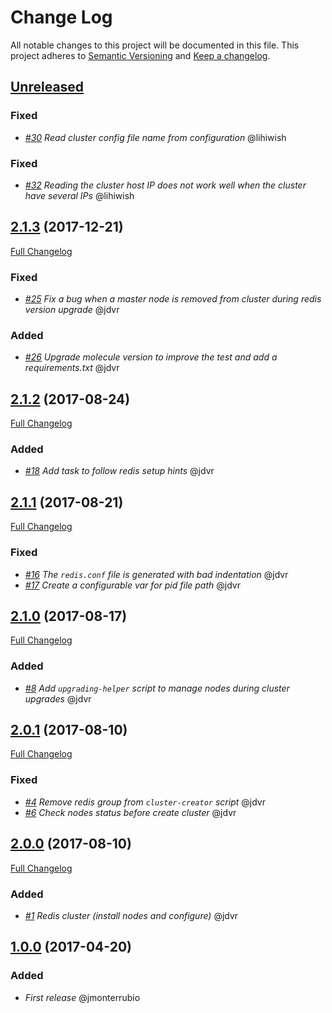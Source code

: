 # Change Log
All notable changes to this project will be documented in this file.
This project adheres to [Semantic Versioning](http://semver.org/) and [Keep a changelog](https://github.com/olivierlacan/keep-a-changelog).

## [Unreleased](https://github.com/idealista/redis-role/tree/develop)

### Fixed
- *[#30](https://github.com/idealista/redis-role/issues/30) Read cluster config file name from configuration* @lihiwish

### Fixed
- *[#32](https://github.com/idealista/redis-role/issues/32) Reading the cluster host IP does not work well when the cluster have several IPs* @lihiwish

## [2.1.3](https://github.com/idealista/redis-role/tree/2.1.3) (2017-12-21)
[Full Changelog](https://github.com/idealista/redis-role/compare/2.1.2...2.1.3)

### Fixed
- *[#25](https://github.com/idealista/redis-role/issues/25) Fix a bug when a master node is removed from cluster during redis version upgrade* @jdvr

### Added
- *[#26](https://github.com/idealista/redis-role/issues/26) Upgrade molecule version to improve the test and add a requirements.txt* @jdvr

## [2.1.2](https://github.com/idealista/redis-role/tree/2.1.2) (2017-08-24)
[Full Changelog](https://github.com/idealista/redis-role/compare/2.1.1...2.1.2)

### Added
- *[#18](https://github.com/idealista/redis-role/issues/18) Add task to follow redis setup hints* @jdvr

## [2.1.1](https://github.com/idealista/redis-role/tree/2.1.1) (2017-08-21)
[Full Changelog](https://github.com/idealista/redis-role/compare/2.1.0...2.1.1)

### Fixed
- *[#16](https://github.com/idealista/redis-role/issues/16) The `redis.conf` file is generated with bad indentation* @jdvr
- *[#17](https://github.com/idealista/redis-role/issues/17) Create a configurable var for pid file path* @jdvr

## [2.1.0](https://github.com/idealista/redis-role/tree/2.1.0) (2017-08-17)
[Full Changelog](https://github.com/idealista/redis-role/compare/2.0.1...2.1.0)

### Added
- *[#8](https://github.com/idealista/redis-role/issues/8) Add `upgrading-helper` script to manage nodes during cluster upgrades* @jdvr

## [2.0.1](https://github.com/idealista/redis-role/tree/2.0.0) (2017-08-10)
[Full Changelog](https://github.com/idealista/redis-role/compare/2.0.0...2.0.1)

### Fixed
- *[#4](https://github.com/idealista/redis-role/issues/4) Remove redis group from `cluster-creator` script* @jdvr
- *[#6](https://github.com/idealista/redis-role/issues/6) Check nodes status before create cluster* @jdvr

## [2.0.0](https://github.com/idealista/redis-role/tree/2.0.0) (2017-08-10)
[Full Changelog](https://github.com/idealista/redis-role/compare/1.0.0...2.0.0)

### Added
- *[#1](https://github.com/idealista/redis-role/issues/1) Redis cluster (install nodes and configure)* @jdvr


## [1.0.0](https://github.com/idealista/redis-role/tree/1.0.0) (2017-04-20)

### Added
- *First release* @jmonterrubio
